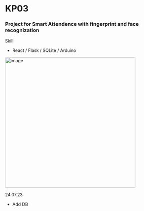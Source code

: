 # KP03
### Project for Smart Attendence with fingerprint and face recognization

Skill

- React / Flask / SQLite / Arduino

<img width="422" alt="image" src="https://github.com/user-attachments/assets/d98aad07-e426-4b0a-a2b4-1555e2e459ed">

24.07.23
- Add DB 

